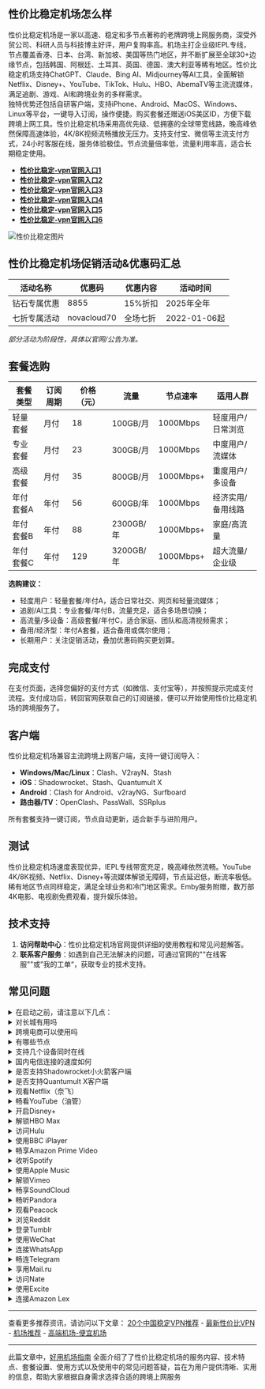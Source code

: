 ## 性价比稳定机场怎么样

性价比稳定机场是一家以高速、稳定和多节点著称的老牌跨境上网服务商，深受外贸公司、科研人员与科技博主好评，用户复购率高。机场主打企业级IEPL专线，节点覆盖香港、日本、台湾、新加坡、美国等热门地区，并不断扩展至全球30+边缘节点，包括韩国、阿根廷、土耳其、英国、德国、澳大利亚等稀有地区。性价比稳定机场支持ChatGPT、Claude、Bing AI、Midjourney等AI工具，全面解锁Netflix、Disney+、YouTube、TikTok、Hulu、HBO、AbemaTV等主流流媒体，满足追剧、游戏、AI和跨境业务的多样需求。  
独特优势还包括自研客户端，支持iPhone、Android、MacOS、Windows、Linux等平台，一键导入订阅，操作便捷。购买套餐还赠送iOS美区ID，方便下载跨境上网工具。性价比稳定机场采用高优先级、低拥塞的全球带宽线路，晚高峰依然保障高速体验，4K/8K视频流畅播放无压力。支持支付宝、微信等主流支付方式，24小时客服在线，服务体验极佳。节点流量倍率低，流量利用率高，适合长期稳定使用。

- [ **性价比稳定-vpn官网入口1**](https://aa.linkgoo.top/lepl/sxdwxZeA8VV)
- [ **性价比稳定-vpn官网入口2**](https://bb.linkgoo.top/lepl/sxdaxZeA8VV)
- [ **性价比稳定-vpn官网入口3**](https://rr.linkgoo.top/lepl/sxdsxZeA8VV)
- [ **性价比稳定-vpn官网入口4**](https://tt.linkgoo.top/lepl/sxddxZeA8VV)
- [ **性价比稳定-vpn官网入口5**](https://uu.linkgoo.top/lepl/sxfdxZeA8VV)
- [ **性价比稳定-vpn官网入口6**](https://oo.linkgoo.top/lepl/sxvdxZeA8VV)

![性价比稳定图片](https://github.com/user-attachments/assets/9eaa9c40-ab38-48ca-8235-209baa40f592)

## 性价比稳定机场促销活动&优惠码汇总

| 活动名称         | 优惠码        | 优惠内容                | 活动时间                 |
|------------------|--------------|-------------------------|--------------------------|
| 钻石专属优惠   | 8855    | 15%折扣           | 2025年全年               |
| 七折专属活动     | novacloud70  | 全场七折                | 2022-01-06起             |

*部分活动为阶段性，具体以官网/公告为准。*

## 套餐选购

| 套餐类型   | 订阅周期 | 价格（元） | 流量           | 节点速率   | 适用人群           |
|------------|----------|------------|----------------|------------|--------------------|
| 轻量套餐   | 月付     | 18         | 100GB/月       | 1000Mbps   | 轻度用户/日常浏览   |
| 专业套餐   | 月付     | 23         | 300GB/月       | 1000Mbps   | 中度用户/流媒体     |
| 高级套餐   | 月付     | 35         | 800GB/月       | 1000Mbps+  | 重度用户/多设备     |
| 年付套餐A  | 年付     | 56         | 600GB/年       | 1000Mbps   | 经济实用/备用线路   |
| 年付套餐B  | 年付     | 88         | 2300GB/年      | 1000Mbps+  | 家庭/高流量         |
| 年付套餐C  | 年付     | 129        | 3200GB/年      | 1000Mbps+  | 超大流量/企业级     |

**选购建议：**
- 轻度用户：轻量套餐/年付A，适合日常社交、网页和轻量流媒体；
- 追剧/AI工具：专业套餐/年付B，流量充足，适合多场景切换；
- 高流量/多设备：高级套餐/年付C，适合家庭、团队和高清视频需求；
- 备用/经济型：年付A套餐，适合备用或偶尔使用；
- 长期用户：关注促销活动，叠加优惠码购买更划算。



## 完成支付

在支付页面，选择您偏好的支付方式（如微信、支付宝等），并按照提示完成支付流程。支付成功后，转回官网获取自己的订阅链接，便可以开始使用性价比稳定机场的跨境服务了。

## 客户端

性价比稳定机场兼容主流跨境上网客户端，支持一键订阅导入：

- **Windows/Mac/Linux**：Clash、V2rayN、Stash
- **iOS**：Shadowrocket、Stash、Quantumult X
- **Android**：Clash for Android、v2rayNG、Surfboard
- **路由器/TV**：OpenClash、PassWall、SSRplus

所有套餐支持一键订阅，节点自动更新，适合新手与进阶用户。

## 测试

性价比稳定机场速度表现优异，IEPL专线带宽充足，晚高峰依然流畅。YouTube 4K/8K视频、Netflix、Disney+等流媒体解锁无障碍，节点延迟低，断流率极低。稀有地区节点同样稳定，满足全球业务和冷门地区需求。Emby服务附赠，数万部4K电影、电视剧免费观看，提升娱乐体验。
## 技术支持

1. **访问帮助中心**：性价比稳定机场官网提供详细的使用教程和常见问题解答。
2. **联系客户服务**：如遇到自己无法解决的问题，可通过官网的""在线客服""或”我的工单“，获取专业的技术支持。

## 常见问题


<details>
<summary>在启动之前，请注意以下几点：</summary>

- 退出所有其他代理软件：确保没有其他代理软件在运行，这样可以避免潜在的冲突问题。
- 卸载浏览器的代理插件：请卸载任何浏览器中的代理插件，例如谷歌访问助手，以确保性价比稳定机场能够正常工作。
- 建议重启设备：为了确保上述更改完全生效，这样可以为性价比稳定机场的使用提供一个最佳的环境。

</details>

<details>
<summary>对长城有用吗</summary>

性价比稳定机场拥有隐形隧道技术伪装传输流量，避免被防火墙识别并阻挡。

</details>

<details>
<summary>跨境电商可以使用吗</summary>

性价比稳定机场传输算法可速度处理您的数据封包，让跨境电商的数据平稳到达目的地。

</details>

<details>
<summary>有哪些节点</summary>

香港、台湾、日本、韩国、美国等主要节点，根据性价比稳定机场的套餐情况各异。

</details>

<details>
<summary>支持几个设备同时在线</summary>

详细的同时在线设备，请查阅性价比稳定机场的各套餐详情。

</details>

<details>
<summary>国内电信连接的速度如何</summary>

国内电信线路连接性价比稳定机场后，可以快速连接外网吗，电信线路有优化。

</details>

<details>
<summary>是否支持Shadowrocket小火箭客户端</summary>

请查看上方性价比稳定机场客户端支持版块。Shadowrocket小火箭是一款通用客户端，使用方法简单：只需复制性价比稳定机场的订阅链接，然后在Shadowrocket小火箭中点击导入，选择您喜欢的节点，即可轻松访问外网。更多详情请参阅Shadowrocket小火箭的使用教程。

</details>

<details>
<summary>是否支持Quantumult X客户端</summary>

请查看上方性价比稳定机场客户端支持版块。Quantumult X是一款通用客户端，使用方法简单：只需复制性价比稳定机场的订阅链接，然后在Quantumult X中点击导入，选择您喜欢的节点，即可轻松访问外网。更多详情请参阅Quantumult X的使用教程。

</details>
<details> <summary>观看Netflix（奈飞）</summary>
通过性价比稳定机场，您可以访问Netflix全球多个地区的内容（如美区、日区、港区）。部分节点特别优化用于解锁奈飞区域限制，让您轻松观看独占剧集与电影。建议选择标注“Netflix解锁”或“流媒体专线”的节点，以确保播放稳定和清晰度。

</details> <details> <summary>畅看YouTube（油管）</summary>
使用性价比稳定机场可以流畅访问YouTube，无论是4K高清视频、直播内容还是频道订阅均可无障碍进行。支持高速传输和线路加速，适合常规观看、内容创作和上传视频等多种使用场景。

</details> <details> <summary>开启Disney+</summary>
通过性价比稳定机场，您可以访问Disney+，尽享迪士尼、漫威、皮克斯、星球大战等旗下内容。支持多个地区节点访问，如美国、新加坡、日本等热门市场，助您解锁丰富的影音体验。

</details> <details> <summary>解锁HBO Max</summary>
使用性价比稳定机场，您可以访问HBO Max平台，观看HBO独家剧集和华纳兄弟电影内容。部分节点支持美区IP识别，轻松畅享最新影视作品。

</details> <details> <summary>访问Hulu</summary>
性价比稳定机场提供可解锁Hulu的节点支持，适用于观看日剧、美剧、动漫等热门资源。访问Hulu时，请确保选择带有“流媒体”或“解锁”字样的节点，提升加载和播放速度。

</details> <details> <summary>使用BBC iPlayer</summary>
通过性价比稳定机场可访问英国BBC iPlayer，免费观看BBC频道的直播和点播内容。选择英国节点后，即可畅享纪录片、时政新闻、英剧等优质内容资源。

</details> <details> <summary>畅享Amazon Prime Video</summary>
借助性价比稳定机场的全球节点，您可以访问Amazon Prime Video（包括美区、日区等），观看影视剧、纪录片与自制节目。选用速度优化节点可保证更稳定的播放体验。

</details> <details> <summary>收听Spotify</summary>
通过性价比稳定机场，Spotify可以顺利连接，无论是在线播放音乐、创建歌单，还是下载离线音乐，均流畅无阻，支持高音质模式。

</details> <details> <summary>使用Apple Music</summary>
性价比稳定机场支持访问Apple Music，您可以畅听全球音乐、查看推荐歌单和同步设备播放历史，保持与全球音乐趋势接轨。

</details>
<details>
<summary>解锁Vimeo</summary>

使用性价比稳定机场，你可以访问Vimeo，前往Vimeo官网，即可上传和分享高质量的视频内容。

</details>

<details>
<summary>畅享SoundCloud</summary>

通过性价比稳定机场，你可以轻松访问SoundCloud，前往SoundCloud官网，即可上传、推广和分享原创音乐作品。

</details>

<details>
<summary>畅听Pandora</summary>

利用性价比稳定机场可以访问Pandora，前往Pandora官网，创建个性化电台和播放列表。

</details>

<details>
<summary>观看Peacock</summary>

使用性价比稳定机场，你可以访问Peacock，前往Peacock官网，即可观看NBCUniversal的电影、电视剧、体育赛事和新闻内容。

</details>

<details>
<summary>浏览Reddit</summary>

通过性价比稳定机场，你可以轻松访问Reddit，前往Reddit官网，即可发布内容、评论和参与社区讨论。

</details>

<details>
<summary>登录Tumblr</summary>

性价比稳定机场也支持访问Tumblr，前往Tumblr官网，即可发布多媒体内容和关注其他博客。

</details>

<details>
<summary>使用WeChat</summary>

通过性价比稳定机场，你可以使用WeChat，前往WeChat官网，即可进行消息发送、社交互动和支付等服务。

</details>

<details>
<summary>连接WhatsApp</summary>

使用性价比稳定机场，你可以访问WhatsApp，前往WhatsApp官网，即可发送文字、语音、图片和视频消息进行实时交流。

</details>

<details>
<summary>畅连Telegram</summary>

通过性价比稳定机场，你可以访问Telegram。前往Telegram官网，即可进行加密通信、加入大型群组和频道。

</details>

<details>
<summary>享用Mail.ru</summary>

利用性价比稳定机场，你可以访问Mail.ru，前往Mail.ru官网，即可享受邮箱、新闻、社交网络、游戏等服务。

</details>

<details>
<summary>访问Nate</summary>

通过性价比稳定机场，你可以轻松访问Nate，前往Nate官网，即可获取新闻、邮箱、博客、购物等服务。

</details>

<details>
<summary>使用Excite</summary>

使用性价比稳定机场，你可以畅享Excite的服务，前往Excite官网，即可享受新闻、娱乐、搜索引擎、邮箱等服务。

</details>

<details>
<summary>连接Amazon Lex</summary>

利用性价比稳定机场，您可以连接到Amazon Lex，这是一款用于构建对话式AI应用的工具。它支持语音和文本输入，集成于AWS生态系统中，为您提供智能对话解决方案。

</details>

---

查看更多推荐资讯，请访问以下文章：
[20个中国稳定VPN推荐](https://Luke8659.github.io/20-best-vpn/)  - 
[最新性价比VPN](https://Luke8659.github.io/good-vpn/)  - 
[机场推荐](https://luke8659.github.io/ji-chang-tui-jian/)   -  [高端机场-便宜机场](https://luke8659.github.io/ji-chang-recommend/) 

---
此篇文章中，[好用机场指南](https://luke8659.github.io/) 全面介绍了了性价比稳定机场的服务内容、技术特点、套餐设置、使用方式以及使用中的常见问题答疑，旨在为用户提供清晰、实用的信息，帮助大家根据自身需求选择合适的跨境上网服务

